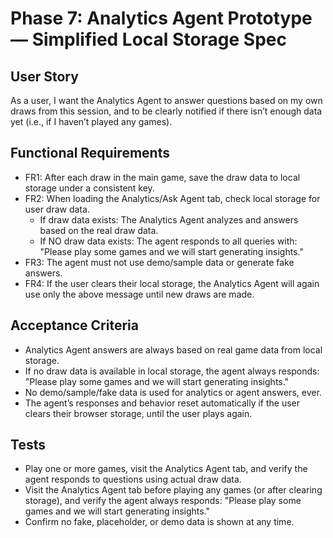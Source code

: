
# Phase 7: Analytics Agent Prototype — Simplified Local Storage Spec

## User Story

As a user, I want the Analytics Agent to answer questions based on my own draws from this session, and to be clearly notified if there isn’t enough data yet (i.e., if I haven’t played any games).

## Functional Requirements

- FR1: After each draw in the main game, save the draw data to local storage under a consistent key.
- FR2: When loading the Analytics/Ask Agent tab, check local storage for user draw data.
    - If draw data exists: The Analytics Agent analyzes and answers based on the real draw data.
    - If NO draw data exists: The agent responds to all queries with:
      "Please play some games and we will start generating insights."
- FR3: The agent must not use demo/sample data or generate fake answers.
- FR4: If the user clears their local storage, the Analytics Agent will again use only the above message until new draws are made.

## Acceptance Criteria

- Analytics Agent answers are always based on real game data from local storage.
- If no draw data is available in local storage, the agent always responds:
  "Please play some games and we will start generating insights."
- No demo/sample/fake data is used for analytics or agent answers, ever.
- The agent’s responses and behavior reset automatically if the user clears their browser storage, until the user plays again.

## Tests

- Play one or more games, visit the Analytics Agent tab, and verify the agent responds to questions using actual draw data.
- Visit the Analytics Agent tab before playing any games (or after clearing storage), and verify the agent always responds: "Please play some games and we will start generating insights."
- Confirm no fake, placeholder, or demo data is shown at any time.
